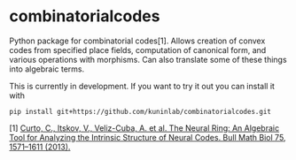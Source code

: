# combinatorialcodes

Python package for combinatorial codes[1]. Allows creation of convex codes from specified place fields, computation of canonical form, and various operations with morphisms. Can also translate some of these things into algebraic terms.

This is currently in development. If you want to try it out you can install it with

`pip install git+https://github.com/kuninlab/combinatorialcodes.git`


[1] [Curto, C., Itskov, V., Veliz-Cuba, A. et al. The Neural Ring: An Algebraic Tool for Analyzing the Intrinsic Structure of Neural Codes. Bull Math Biol 75, 1571–1611 (2013).](https://doi.org/10.1007/s11538-013-9860-3)